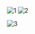 ![1](https://github.com/SaqeebPatel/SIT_App/assets/132561344/549c25ea-a525-4218-b51d-ef0e293b3a33) ![2](https://github.com/SaqeebPatel/SIT_App/assets/132561344/1c751df9-9e24-4441-b0ac-30f3ec9822ca)

![3](https://github.com/SaqeebPatel/SIT_App/assets/132561344/7a9c6616-5a21-4afe-bc02-a99d98c62c85)
